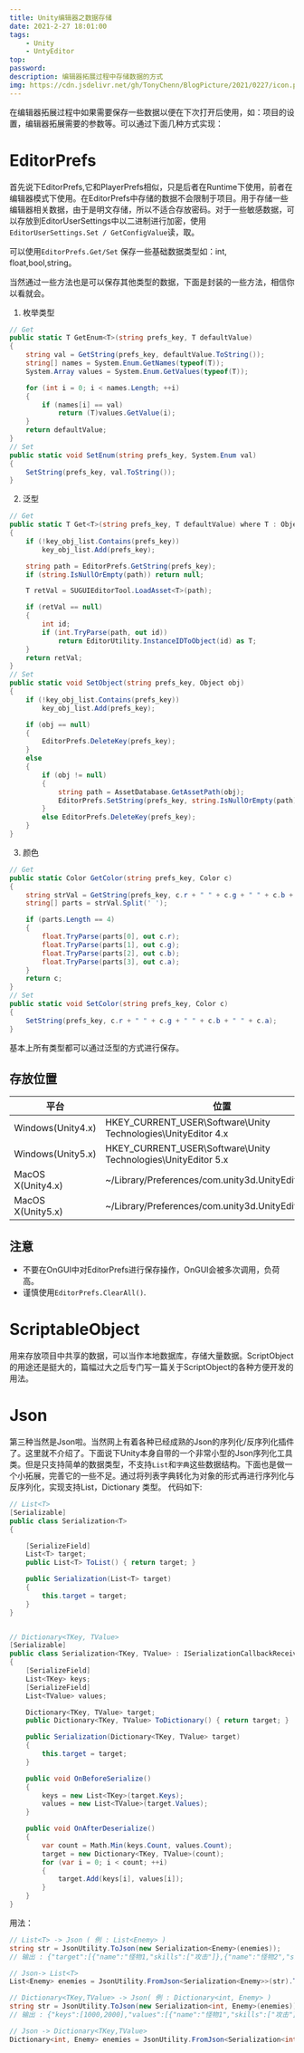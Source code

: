 ```yaml
---
title: Unity编辑器之数据存储
date: 2021-2-27 18:01:00
tags:
    - Unity
    - UntyEditor
top:
password:
description: 编辑器拓展过程中存储数据的方式
img: https://cdn.jsdelivr.net/gh/TonyChenn/BlogPicture/2021/0227/icon.png
---
```

在编辑器拓展过程中如果需要保存一些数据以便在下次打开后使用，如：项目的设置，编辑器拓展需要的参数等。可以通过下面几种方式实现：

# EditorPrefs
首先说下EditorPrefs,它和PlayerPrefs相似，只是后者在Runtime下使用，前者在编辑器模式下使用。在EditorPrefs中存储的数据不会限制于项目。用于存储一些编辑器相关数据，由于是明文存储，所以不适合存放密码。对于一些敏感数据，可以存放到EditorUserSettings中以二进制进行加密，使用`EditorUserSettings.Set / GetConfigValue`读，取。

可以使用`EditorPrefs.Get/Set` 保存一些基础数据类型如：int, float,bool,string。

当然通过一些方法也是可以保存其他类型的数据，下面是封装的一些方法，相信你以看就会。
1. 枚举类型
```csharp
// Get
public static T GetEnum<T>(string prefs_key, T defaultValue)
{
    string val = GetString(prefs_key, defaultValue.ToString());
    string[] names = System.Enum.GetNames(typeof(T));
    System.Array values = System.Enum.GetValues(typeof(T));

    for (int i = 0; i < names.Length; ++i)
    {
        if (names[i] == val)
            return (T)values.GetValue(i);
    }
    return defaultValue;
}
// Set
public static void SetEnum(string prefs_key, System.Enum val) 
{ 
    SetString(prefs_key, val.ToString()); 
}
```

2. 泛型
```csharp
// Get
public static T Get<T>(string prefs_key, T defaultValue) where T : Object
{
    if (!key_obj_list.Contains(prefs_key))
        key_obj_list.Add(prefs_key);

    string path = EditorPrefs.GetString(prefs_key);
    if (string.IsNullOrEmpty(path)) return null;

    T retVal = SUGUIEditorTool.LoadAsset<T>(path);

    if (retVal == null)
    {
        int id;
        if (int.TryParse(path, out id))
            return EditorUtility.InstanceIDToObject(id) as T;
    }
    return retVal;
}
// Set
public static void SetObject(string prefs_key, Object obj)
{
    if (!key_obj_list.Contains(prefs_key))
        key_obj_list.Add(prefs_key);

    if (obj == null)
    {
        EditorPrefs.DeleteKey(prefs_key);
    }
    else
    {
        if (obj != null)
        {
            string path = AssetDatabase.GetAssetPath(obj);
            EditorPrefs.SetString(prefs_key, string.IsNullOrEmpty(path) ? obj.GetInstanceID().ToString() : path);
        }
        else EditorPrefs.DeleteKey(prefs_key);
    }
}
```

3. 颜色
```csharp
// Get
public static Color GetColor(string prefs_key, Color c)
{
    string strVal = GetString(prefs_key, c.r + " " + c.g + " " + c.b + " " + c.a);
    string[] parts = strVal.Split(' ');

    if (parts.Length == 4)
    {
        float.TryParse(parts[0], out c.r);
        float.TryParse(parts[1], out c.g);
        float.TryParse(parts[2], out c.b);
        float.TryParse(parts[3], out c.a);
    }
    return c;
}
// Set
public static void SetColor(string prefs_key, Color c) 
{ 
    SetString(prefs_key, c.r + " " + c.g + " " + c.b + " " + c.a); 
}
```

基本上所有类型都可以通过泛型的方式进行保存。

## 存放位置
|平台|位置|
|---|---|
|Windows(Unity4.x) |HKEY_CURRENT_USER\Software\Unity Technologies\UnityEditor 4.x|
|Windows(Unity5.x) |HKEY_CURRENT_USER\Software\Unity Technologies\UnityEditor 5.x|
|MacOS X(Unity4.x) |~/Library/Preferences/com.unity3d.UnityEditor4.x.plist|
|MacOS X(Unity5.x) |~/Library/Preferences/com.unity3d.UnityEditor5.x.plist|

## 注意
- 不要在OnGUI中对EditorPrefs进行保存操作，OnGUI会被多次调用，负荷高。
- 谨慎使用`EditorPrefs.ClearAll()`.

# ScriptableObject
用来存放项目中共享的数据，可以当作本地数据库，存储大量数据。ScriptObject的用途还是挺大的，篇幅过大之后专门写一篇关于ScriptObject的各种方便开发的用法。

# Json
第三种当然是Json啦。当然网上有着各种已经成熟的Json的序列化/反序列化插件了。这里就不介绍了。下面说下Unity本身自带的一个非常小型的Json序列化工具类。但是只支持简单的数据类型，不支持`List`和`字典`这些数据结构。下面也是做一个小拓展，完善它的一些不足。通过将列表字典转化为对象的形式再进行序列化与反序列化，实现支持List，Dictionary 类型。
代码如下:
```csharp
// List<T>
[Serializable]
public class Serialization<T>
{

    [SerializeField]
    List<T> target;
    public List<T> ToList() { return target; }

    public Serialization(List<T> target)
    {
        this.target = target;
    }
}


// Dictionary<TKey, TValue>
[Serializable]
public class Serialization<TKey, TValue> : ISerializationCallbackReceiver
{
    [SerializeField]
    List<TKey> keys;
    [SerializeField]
    List<TValue> values;

    Dictionary<TKey, TValue> target;
    public Dictionary<TKey, TValue> ToDictionary() { return target; }

    public Serialization(Dictionary<TKey, TValue> target)
    {
        this.target = target;
    }

    public void OnBeforeSerialize()
    {
        keys = new List<TKey>(target.Keys);
        values = new List<TValue>(target.Values);
    }

    public void OnAfterDeserialize()
    {
        var count = Math.Min(keys.Count, values.Count);
        target = new Dictionary<TKey, TValue>(count);
        for (var i = 0; i < count; ++i)
        {
            target.Add(keys[i], values[i]);
        }
    }
}
```

用法：
```csharp
// List<T> -> Json ( 例 : List<Enemy> )
string str = JsonUtility.ToJson(new Serialization<Enemy>(enemies)); 
// 输出 : {"target":[{"name":"怪物1,"skills":["攻击"]},{"name":"怪物2","skills":["攻击","恢复"]}]}

// Json-> List<T>
List<Enemy> enemies = JsonUtility.FromJson<Serialization<Enemy>>(str).ToList();

// Dictionary<TKey,TValue> -> Json( 例 : Dictionary<int, Enemy> )
string str = JsonUtility.ToJson(new Serialization<int, Enemy>(enemies)); 
// 输出 : {"keys":[1000,2000],"values":[{"name":"怪物1","skills":["攻击"]},{"name":"怪物2","skills":["攻击","恢复"]}]}

// Json -> Dictionary<TKey,TValue>
Dictionary<int, Enemy> enemies = JsonUtility.FromJson<Serialization<int, Enemy>>(str).ToDictionary();
```